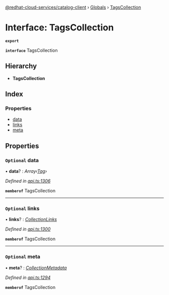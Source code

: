 [@redhat-cloud-services/catalog-client](../README.md) › [Globals](../globals.md) › [TagsCollection](tagscollection.md)

# Interface: TagsCollection

**`export`** 

**`interface`** TagsCollection

## Hierarchy

* **TagsCollection**

## Index

### Properties

* [data](tagscollection.md#optional-data)
* [links](tagscollection.md#optional-links)
* [meta](tagscollection.md#optional-meta)

## Properties

### `Optional` data

• **data**? : *Array‹[Tag](tag.md)›*

*Defined in [api.ts:1306](https://github.com/RedHatInsights/javascript-clients.gi/blob/master/packages/catalog/api.ts#L1306)*

**`memberof`** TagsCollection

___

### `Optional` links

• **links**? : *[CollectionLinks](collectionlinks.md)*

*Defined in [api.ts:1300](https://github.com/RedHatInsights/javascript-clients.gi/blob/master/packages/catalog/api.ts#L1300)*

**`memberof`** TagsCollection

___

### `Optional` meta

• **meta**? : *[CollectionMetadata](collectionmetadata.md)*

*Defined in [api.ts:1294](https://github.com/RedHatInsights/javascript-clients.gi/blob/master/packages/catalog/api.ts#L1294)*

**`memberof`** TagsCollection
